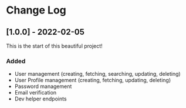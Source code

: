 
# Change Log
## [1.0.0] - 2022-02-05
  
This is the start of this beautiful project!
 
### Added
  
- User management (creating, fetching, searching, updating, deleting)
- User Profile management (creating, fetching, updating, deleting)
- Password management
- Email verification
- Dev helper endpoints
